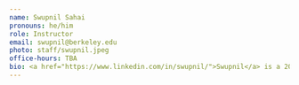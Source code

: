 ```yaml
---
name: Swupnil Sahai
pronouns: he/him
role: Instructor
email: swupnil@berkeley.edu
photo: staff/swupnil.jpeg
office-hours: TBA
bio: <a href="https://www.linkedin.com/in/swupnil/">Swupnil</a> is a 2013 Cal grad, CEO of <a href="https://swing.tennis">SwingVision</a>, and 7th-time lecturer of Data 8 🤓 Previously, he led object tracking at Tesla A.I. ⚡ If he’s not at Wheeler, you can catch him traveling, hiking or playing tennis 🎾
---
```

